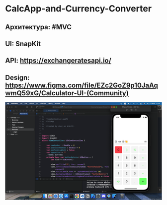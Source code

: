 # CalcApp-and-Currency-Converter

## Архитектура:  #MVC
## UI: SnapKit
## API: https://exchangeratesapi.io/
## Design: https://www.figma.com/file/EZc2GoZ9p10JaAqwmQ59xG/Calculator-UI-(Community)
![Image alt](https://github.com/sherislam22/CalcApp-and-Currency-Converter/raw/main/image.png)
